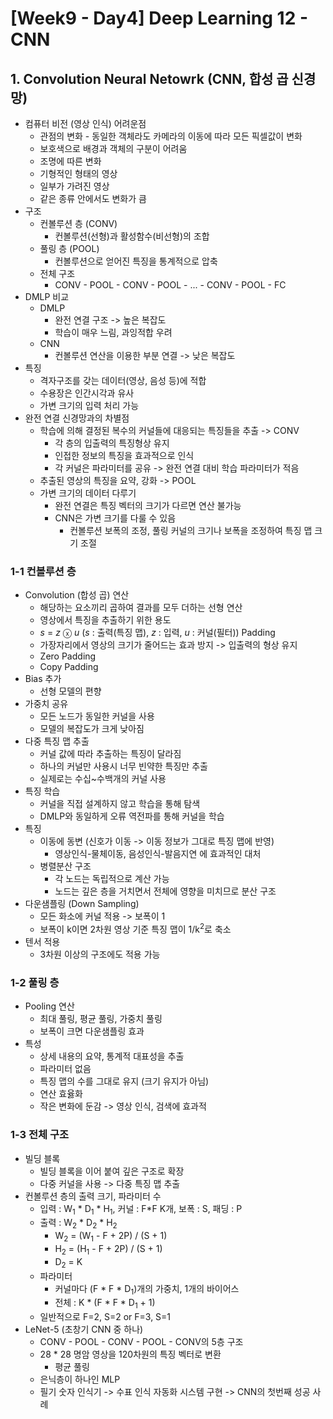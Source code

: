# [Week9 - Day4] Deep Learning 12 - CNN

## 1. Convolution Neural Netowrk (CNN, 합성 곱 신경망)
  - 컴퓨터 비전 (영상 인식) 어려운점
    - 관점의 변화 - 동일한 객체라도 카메라의 이동에 따라 모든 픽셀값이 변화
    - 보호색으로 배경과 객체의 구분이 어려움
    - 조명에 따른 변화
    - 기형적인 형태의 영상
    - 일부가 가려진 영상
    - 같은 종류 안에서도 변화가 큼
  - 구조
    - 컨볼루션 층 (CONV)
      - 컨볼루션(선형)과 활성함수(비선형)의 조합
    - 풀링 층 (POOL)
      - 컨볼루션으로 얻어진 특징을 통계적으로 압축
    - 전체 구조
      - CONV - POOL - CONV - POOL - ... - CONV - POOL - FC
  - DMLP 비교
    - DMLP
      - 완전 연결 구조 -> 높은 복잡도
      - 학습이 매우 느림, 과잉적합 우려
    - CNN
      - 컨볼루션 연산을 이용한 부분 연결 -> 낮은 복잡도
  - 특징
    - 격자구조를 갖는 데이터(영상, 음성 등)에 적합
    - 수용장은 인간시각과 유사
    - 가변 크기의 입력 처리 가능
  - 완전 연결 신경망과의 차별점
    - 학습에 의해 결정된 복수의 커널들에 대응되는 특징들을 추출 -> CONV
      - 각 층의 입출력의 특징형상 유지
      - 인접한 정보의 특징을 효과적으로 인식
      - 각 커널은 파라미터를 공유 -> 완전 연결 대비 학습 파라미터가 적음
    - 추출된 영상의 특징을 요약, 강화 -> POOL
    - 가변 크기의 데이터 다루기
      - 완전 연결은 특징 벡터의 크기가 다르면 연산 불가능
      - CNN은 가변 크기를 다룰 수 있음
        - 컨볼루션 보폭의 조정, 풀링 커널의 크기나 보폭을 조정하여 특징 맵 크기 조절

### 1-1 컨볼루션 층
  - Convolution (합성 곱) 연산
    - 해당하는 요소끼리 곱하여 결과를 모두 더하는 선형 연산
    - 영상에서 특징을 추출하기 위한 용도
    - *s* = *z* ⓧ *u* (*s* : 출력(특징 맵), *z* : 입력, *u* : 커널(필터))
   Padding
    - 가장자리에서 영상의 크기가 줄어드는 효과 방지 -> 입출력의 형상 유지
    - Zero Padding
    - Copy Padding
  - Bias 추가
    - 선형 모델의 편향
  - 가중치 공유
    - 모든 노드가 동일한 커널을 사용
    - 모델의 복잡도가 크게 낮아짐
  - 다중 특징 맵 추출
    - 커널 값에 따라 추출하는 특징이 달라짐
    - 하나의 커널만 사용시 너무 빈약한 특징만 추출
    - 실제로는 수십~수백개의 커널 사용
  - 특징 학습
    - 커널을 직접 설계하지 않고 학습을 통해 탐색
    - DMLP와 동일하게 오류 역전파를 통해 커널을 학습
  - 특징
    - 이동에 동변 (신호가 이동 -> 이동 정보가 그대로 특징 맵에 반영)
      - 영상인식-물체이동, 음성인식-발음지연 에 효과적인 대처
    - 병렬분산 구조
      - 각 노드는 독립적으로 계산 가능
      - 노드는 깊은 층을 거치면서 전체에 영향을 미치므로 분산 구조
  - 다운샘플링 (Down Sampling)
    - 모든 화소에 커널 적용 -> 보폭이 1
    - 보폭이 k이면 2차원 영상 기준 특징 맵이 1/k<sup>2</sup>로 축소
  - 텐서 적용
    - 3차원 이상의 구조에도 적용 가능

### 1-2 풀링 층
  - Pooling 연산
    - 최대 풀링, 평균 풀링, 가중치 풀링
    - 보폭이 크면 다운샘플링 효과
  - 특성
    - 상세 내용의 요약, 통계적 대표성을 추출
    - 파라미터 없음
    - 특징 맵의 수를 그대로 유지 (크기 유지가 아님)
    - 연산 효윯화
    - 작은 변화에 둔감 -> 영상 인식, 검색에 효과적

### 1-3 전체 구조
  - 빌딩 블록
    - 빌딩 블록을 이어 붙여 깊은 구조로 확장
    - 다중 커널을 사용 -> 다중 특징 맵 추출
  - 컨볼루션 층의 출력 크기, 파라미터 수
    - 입력 : W<sub>1</sub> * D<sub>1</sub> * H<sub>1</sub>, 커널 : F*F K개, 보폭 : S, 패딩 : P
    - 출력 : W<sub>2</sub> * D<sub>2</sub> * H<sub>2</sub>
      - W<sub>2</sub> = (W<sub>1</sub> - F + 2P) / (S + 1)
      - H<sub>2</sub> = (H<sub>1</sub> - F + 2P) / (S + 1)
      - D<sub>2</sub> = K
    - 파라미터
      - 커널마다 (F * F * D<sub>1</sub>)개의 가중치, 1개의 바이어스
      - 전체 : K * (F * F * D<sub>1</sub> + 1)
    - 일반적으로 F=2, S=2 or F=3, S=1
  - LeNet-5 (초창기 CNN 중 하나)
    - CONV - POOL - CONV - POOL - CONV의 5층 구조
    - 28 * 28 명암 영상을 120차원의 특징 벡터로 변환
      - 평균 풀링
    - 은닉층이 하나인 MLP
    - 필기 숫자 인식기 -> 수표 인식 자동화 시스템 구현 -> CNN의 첫번째 성공 사례